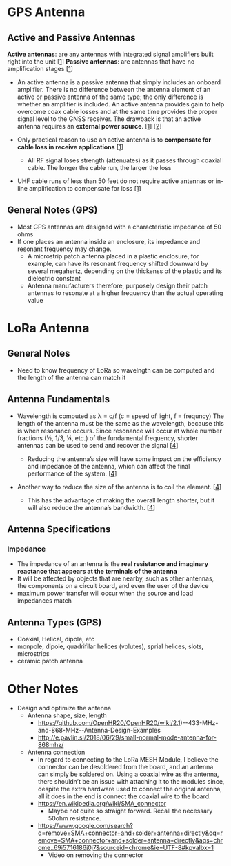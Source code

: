 # GPS Antenna
## Active and Passive Antennas

**Active antennas**: are any antennas with integrated signal amplifiers built right into the unit [[1]]
**Passive antennas**: are antennas that have no amplification stages [[1]]

* An active antenna is a passive antenna that simply includes an onboard amplifier. There is no difference between the antenna element of an active or passive antenna of the same type; the only difference is whether an amplifier is included. An active antenna provides gain to help overcome coax cable losses and at the same time provides the proper signal level to the GNSS receiver. The drawback is that an active antenna requires an **external power source**. [[1]] [[2]]
* Only practical reason to use an active antenna is to **compensate for cable loss in receive applications** [[1]]
    * All RF signal loses strength (attenuates) as it passes through coaxial cable. The longer the cable run, the larger the loss

* UHF cable runs of less than 50 feet do not require active antennas or in-line amplification to compensate for loss [[1]]

## General Notes (GPS)
* Most GPS antennas are designed with a characteristic impedance of 50 ohms
* If one places an antenna inside an enclosure, its impedance and resonant frequency may change. 
    * A microstrip patch antenna placed in a plastic enclosure, for example, can have its resonant frequency shifted downward by several megahertz, depending on the thickenss of the plastic and its dielectric constant
    * Antenna manufacturers therefore, purposely design their patch antennas to resonate at a higher frequency than the actual operating value


# LoRa Antenna
## General Notes
* Need to know frequency of LoRa so wavelngth can be computed and the length of the antenna can match it


## Antenna Fundamentals
* Wavelength is computed as λ = c/f (c = speed of light, f = frequncy) The length of the antenna must be the same as the wavelength, because this is when resonance occurs. Since resonance will occur at whole number fractions (½, 1/3, ¼, etc.) of the fundamental frequency, shorter antennas can be used to send and recover the signal [[4]]
    * Reducing the antenna’s size will have some impact on the efficiency and impedance of the antenna, which can affect the final performance of the system. [[4]]

* Another way to reduce the size of the antenna is to coil the element. [[4]]
    * This has the advantage of making the overall length shorter, but it will also reduce the antenna’s bandwidth. [[4]]

## Antenna Specifications
### Impedance
* The impedance of an antenna is the **real resistance and imaginary reactance that appears at the terminals of the antenna**
* It will be affected by objects that are nearby, such as other antennas, the components on a circuit board, and even the user of the device
* maximum power transfer will occur when the source and load impedances match


## Antenna Types (GPS)

* Coaxial, Helical, dipole, etc
* monpole, dipole, quadrifilar helices (volutes), sprial helices, slots, microstrips
* ceramic patch antenna

# Other Notes

* Design and optimize the antenna 
    * Antenna shape, size, length
        * https://github.com/OpenHR20/OpenHR20/wiki/2.1)--433-MHz-and-868-MHz--Antenna-Design-Examples
        * http://e.pavlin.si/2018/06/29/small-normal-mode-antenna-for-868mhz/
    * Antenna connection
        * In regard to connecting to the LoRa MESH Module, I believe the connector can be desoldered from the board, and an antenna can simply be soldered on. Using a coaxial wire as the antenna, there shouldn’t be an issue with attaching it to the modules since, despite the extra hardware used to connect the original antenna, all it does in the end is connect the coaxial wire to the board.
        * https://en.wikipedia.org/wiki/SMA_connector
            * Maybe not quite so straight forward. Recall the necessary 50ohm resistance.
        * https://www.google.com/search?q=remove+SMA+connector+and+solder+antenna+directly&oq=remove+SMA+connector+and+solder+antenna+directly&aqs=chrome..69i57.16186j0j7&sourceid=chrome&ie=UTF-8#kpvalbx=1
            * Video on removing the connector


[1]: https://www.rfvenue.com/blog/2014/12/15/active-v-passive-anntennas
[2]: https://techship.com/faq/difference-active-and-passive-antenna/
[3]: http://www2.unb.ca/gge/Resources/gpsworld.july98.pdf
[4]: https://www.linxtechnologies.com/wp/wp-content/uploads/an-00501.pdf

